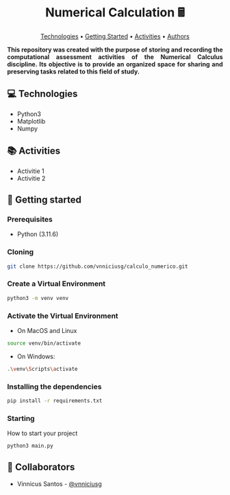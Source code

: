 <h1 align="center" style="font-weight: bold;">Numerical Calculation 🖩</h1>

<p align="center">
 <a href="#technologies">Technologies</a> • 
 <a href="#started">Getting Started</a> • 
<a href="#activities">Activities</a> • 
 <a href="#authors">Authors</a> 
</p>

<p align="justify">
    <b>This repository was created with the purpose of storing and recording the computational 
        assessment activities of the Numerical Calculus discipline. Its objective is to provide 
        an organized space for sharing and preserving tasks related to this field of study.
    </b>
</p>

<h2 id="technologies">💻 Technologies</h2>

- Python3
- Matplotlib
- Numpy

<h2 id="activities">📚 Activities </h2>
<ul style="display: flex; flex-direction: column;">
    <li><a>Activitie 1</a></li>
    <li><a>Activitie 2</a></li>
</ul>

<h2 id="started">🚀 Getting started</h2>

<h3>Prerequisites</h3>

- Python (3.11.6)

<h3>Cloning</h3>

```bash
git clone https://github.com/vnniciusg/calculo_numerico.git
```

<h3>Create a Virtual Environment</h3>

```bash
python3 -m venv venv
```

<h3>Activate the Virtual Environment</h3>

- On MacOS and Linux
```bash
source venv/bin/activate
```
- On Windows:
```bash
.\venv\Scripts\activate
```

<h3>Installing the dependencies</h3>

```bash
pip install -r requirements.txt
```

<h3>Starting</h3>

How to start your project

```bash
python3 main.py
```

<h2 id="authors">🤝 Collaborators</h2>

- Vinnicus Santos - [@vnniciusg](https://github.com/vnniciusg)
